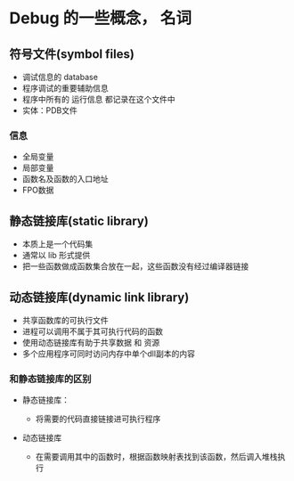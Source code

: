 # Debug 的一些概念， 名词

## 符号文件(symbol files)
* 调试信息的 database
* 程序调试的重要辅助信息
* 程序中所有的 运行信息 都记录在这个文件中
* 实体：PDB文件

### 信息
* 全局变量
* 局部变量
* 函数名及函数的入口地址
* FPO数据

## 静态链接库(static library)
* 本质上是一个代码集
* 通常以 lib 形式提供
* 把一些函数做成函数集合放在一起，这些函数没有经过编译器链接

## 动态链接库(dynamic link library)
* 共享函数库的可执行文件
* 进程可以调用不属于其可执行代码的函数
* 使用动态链接库有助于共享数据 和 资源
* 多个应用程序可同时访问内存中单个dll副本的内容

### 和静态链接库的区别
* 静态链接库：
  * 将需要的代码直接链接进可执行程序

* 动态链接库
  * 在需要调用其中的函数时，根据函数映射表找到该函数，然后调入堆栈执行
